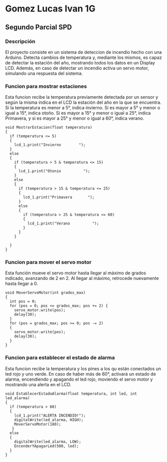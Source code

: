 # Gomez Lucas Ivan 1G

## Segundo Parcial SPD

### Descripción
El proyecto consiste en un sistema de deteccion de incendio hecho con una Arduino.
Detecta cambios de temperatura y, mediante los mismos, es capaz de detectar la estación del año,
mostrando todos los datos en un Display LCD. Además, en caso de detectar un incendio activa un
servo motor, simulando una respuesta del sistema.

### Funcion para mostrar estaciones
Esta funcion recibe la temperatura previamente detectada por un sensor y según la misma
indica en el LCD la estación del año en la que se encuentra. Si la temperatura es menor
a 5°, indica invierno. Si es mayor a 5° y menor o igual a 15°, indica otoño. Si es mayor a
15° y menor o igual a 25°, indica Primavera, y si es mayor a 25° y menor o igual a 60°, indica verano. 
~~~
void MostrarEstacion(float temperatura)
{
  if (temperatura <= 5)
  {
    lcd_1.print("Invierno        ");
  }
  else
  {
    if (temperatura > 5 & temperatura <= 15)
    {
      lcd_1.print("Otonio          ");
    }
    else
    {
      if (temperatura > 15 & temperatura <= 25)
      {
        lcd_1.print("Primavera       ");
      }
      else
      {
        if (temperatura > 25 & temperatura <= 60)
        {
          lcd_1.print("Verano          ");
        }
      }
    }
    
  }
}
~~~

### Funcion para mover el servo motor
Esta función mueve el servo motor hasta llegar al máximo de grados indicado,
avanzando de 2 en 2. Al llegar al máximo, retrocede nuevamente hasta llegar a 0.
~~~
void MoverServoMotor(int grados_max)
{
  int pos = 0;
  for (pos = 0; pos <= grados_max; pos += 2) {
    servo_motor.write(pos);
    delay(30); 
  }
  for (pos = grados_max; pos >= 0; pos -= 2) 
  {
    servo_motor.write(pos);
    delay(30);
  }
}
~~~

### Funcion para establecer el estado de alarma
Esta funcion recibe la temperatura y los pines a los qu están conectados un led rojo y
uno verde. En caso de haber más de 60°, activará un estado de alarma, encendiendo y
apagando el led rojo, moviendo el servo motor y mostrando una alerta en el LCD.
~~~
void EstablecerEstadoAlarma(float temperatura, int led, int led_alarma)
{
  if (temperatura > 60)
  {
    lcd_1.print("ALERTA INCENDIO!");
    digitalWrite(led_alarma, HIGH);
    MoverServoMotor(180);
   }
  else
  {
    digitalWrite(led_alarma, LOW);
    EncenderYApagarLed(500, led);
  }
}
~~~

